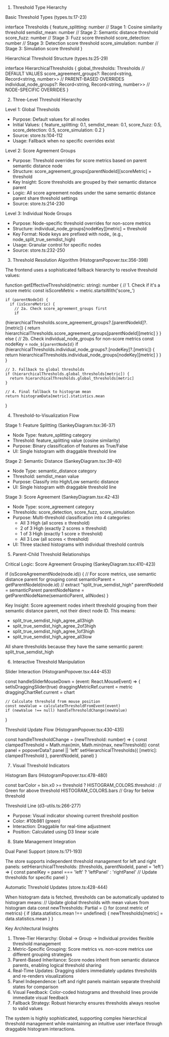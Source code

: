   1. Threshold Type Hierarchy

  Basic Threshold Types (types.ts:17-23)

  interface Thresholds {
    feature_splitting: number    // Stage 1: Cosine similarity threshold
    semdist_mean: number        // Stage 2: Semantic distance threshold
    score_fuzz: number          // Stage 3: Fuzz score threshold
    score_detection: number     // Stage 3: Detection score threshold
    score_simulation: number    // Stage 3: Simulation score threshold
  }

  Hierarchical Threshold Structure (types.ts:25-29)

  interface HierarchicalThresholds {
    global_thresholds: Thresholds                                    // DEFAULT
  VALUES
    score_agreement_groups?: Record<string, Record<string, number>>  //
  PARENT-BASED OVERRIDES
    individual_node_groups?: Record<string, Record<string, number>>  //
  NODE-SPECIFIC OVERRIDES
  }

  2. Three-Level Threshold Hierarchy

  Level 1: Global Thresholds

  - Purpose: Default values for all nodes
  - Initial Values: { feature_splitting: 0.1, semdist_mean: 0.1, score_fuzz: 0.5,
  score_detection: 0.5, score_simulation: 0.2 }
  - Source: store.ts:104-112
  - Usage: Fallback when no specific overrides exist

  Level 2: Score Agreement Groups

  - Purpose: Threshold overrides for score metrics based on parent semantic
  distance node
  - Structure: score_agreement_groups[parentNodeId][scoreMetric] = threshold
  - Key Insight: Score thresholds are grouped by their semantic distance parent
  - Logic: All score agreement nodes under the same semantic distance parent share
  threshold settings
  - Source: store.ts:214-230

  Level 3: Individual Node Groups

  - Purpose: Node-specific threshold overrides for non-score metrics
  - Structure: individual_node_groups[nodeKey][metric] = threshold
  - Key Format: Node keys are prefixed with node_ (e.g.,
  node_split_true_semdist_high)
  - Usage: Granular control for specific nodes
  - Source: store.ts:232-250

  3. Threshold Resolution Algorithm (HistogramPopover.tsx:356-398)

  The frontend uses a sophisticated fallback hierarchy to resolve threshold values:

  function getEffectiveThreshold(metric: string): number {
    // 1. Check if it's a score metric
    const isScoreMetric = metric.startsWith('score_')

    if (parentNodeId) {
      if (isScoreMetric) {
        // 2a. Check score_agreement_groups first
        if
  (hierarchicalThresholds.score_agreement_groups?.[parentNodeId]?.[metric]) {
          return
  hierarchicalThresholds.score_agreement_groups[parentNodeId][metric]
        }
      } else {
        // 2b. Check individual_node_groups for non-score metrics
        const nodeKey = `node_${parentNodeId}`
        if (hierarchicalThresholds.individual_node_groups?.[nodeKey]?.[metric]) {
          return hierarchicalThresholds.individual_node_groups[nodeKey][metric]
        }
      }
    }

    // 3. Fallback to global thresholds
    if (hierarchicalThresholds.global_thresholds[metric]) {
      return hierarchicalThresholds.global_thresholds[metric]
    }

    // 4. Final fallback to histogram mean
    return histogramData[metric].statistics.mean
  }

  4. Threshold-to-Visualization Flow

  Stage 1: Feature Splitting (SankeyDiagram.tsx:36-37)

  - Node Type: feature_splitting category
  - Threshold: feature_splitting value (cosine similarity)
  - Purpose: Binary classification of features as True/False
  - UI: Single histogram with draggable threshold line

  Stage 2: Semantic Distance (SankeyDiagram.tsx:39-40)

  - Node Type: semantic_distance category
  - Threshold: semdist_mean value
  - Purpose: Classify into High/Low semantic distance
  - UI: Single histogram with draggable threshold line

  Stage 3: Score Agreement (SankeyDiagram.tsx:42-43)

  - Node Type: score_agreement category
  - Thresholds: score_detection, score_fuzz, score_simulation
  - Purpose: Multi-threshold classification into 4 categories:
    - All 3 High (all scores ≥ threshold)
    - 2 of 3 High (exactly 2 scores ≥ threshold)
    - 1 of 3 High (exactly 1 score ≥ threshold)
    - All 3 Low (all scores < threshold)
  - UI: Three stacked histograms with individual threshold controls

  5. Parent-Child Threshold Relationships

  Critical Logic: Score Agreement Grouping (SankeyDiagram.tsx:410-423)

  if (isScoreAgreementNode(node.id)) {
    // For score metrics, use semantic distance parent for grouping
    const semanticParent = getParentNodeId(node.id)  // extract
  "split_true_semdist_high"
    parentNodeId = semanticParent
    parentNodeName = getParentNodeName(semanticParent, allNodes)
  }

  Key Insight: Score agreement nodes inherit threshold grouping from their semantic
   distance parent, not their direct node ID. This means:
  - split_true_semdist_high_agree_all3high
  - split_true_semdist_high_agree_2of3high
  - split_true_semdist_high_agree_1of3high
  - split_true_semdist_high_agree_all3low

  All share thresholds because they have the same semantic parent:
  split_true_semdist_high

  6. Interactive Threshold Manipulation

  Slider Interaction (HistogramPopover.tsx:444-453)

  const handleSliderMouseDown = (event: React.MouseEvent) => {
    setIsDraggingSlider(true)
    draggingMetricRef.current = metric
    draggingChartRef.current = chart

    // Calculate threshold from mouse position
    const newValue = calculateThresholdFromEvent(event)
    if (newValue !== null) handleThresholdChange(newValue)
  }

  Threshold Update Flow (HistogramPopover.tsx:430-435)

  const handleThresholdChange = (newThreshold: number) => {
    const clampedThreshold = Math.max(min, Math.min(max, newThreshold))
    const panel = popoverData?.panel || 'left'
    setHierarchicalThresholds({ [metric]: clampedThreshold }, parentNodeId, panel)
  }

  7. Visual Threshold Indicators

  Histogram Bars (HistogramPopover.tsx:478-480)

  const barColor = bin.x0 >= threshold ?
    HISTOGRAM_COLORS.threshold :  // Green for above threshold
    HISTOGRAM_COLORS.bars         // Gray for below threshold

  Threshold Line (d3-utils.ts:266-277)

  - Purpose: Visual indicator showing current threshold position
  - Color: #10b981 (green)
  - Interaction: Draggable for real-time adjustment
  - Position: Calculated using D3 linear scale

  8. State Management Integration

  Dual Panel Support (store.ts:171-193)

  The store supports independent threshold management for left and right panels:
  setHierarchicalThresholds: (thresholds, parentNodeId, panel = 'left') => {
    const panelKey = panel === 'left' ? 'leftPanel' : 'rightPanel'
    // Update thresholds for specific panel
  }

  Automatic Threshold Updates (store.ts:428-444)

  When histogram data is fetched, thresholds can be automatically updated to
  histogram means:
  // Update global thresholds with mean values from histogram data
  const newThresholds: Partial<Thresholds> = {}
  for (const metric of metrics) {
    if (data.statistics.mean !== undefined) {
      newThresholds[metric] = data.statistics.mean
    }
  }

  Key Architectural Insights

  1. Three-Tier Hierarchy: Global → Group → Individual provides flexible threshold
  management
  2. Metric-Specific Grouping: Score metrics vs. non-score metrics use different
  grouping strategies
  3. Parent-Based Inheritance: Score nodes inherit from semantic distance parents,
  enabling logical threshold sharing
  4. Real-Time Updates: Dragging sliders immediately updates thresholds and
  re-renders visualizations
  5. Panel Independence: Left and right panels maintain separate threshold states
  for comparison
  6. Visual Feedback: Color-coded histograms and threshold lines provide immediate
  visual feedback
  7. Fallback Strategy: Robust hierarchy ensures thresholds always resolve to valid
   values

  The system is highly sophisticated, supporting complex hierarchical threshold
  management while maintaining an intuitive user interface through draggable
  histogram interactions.